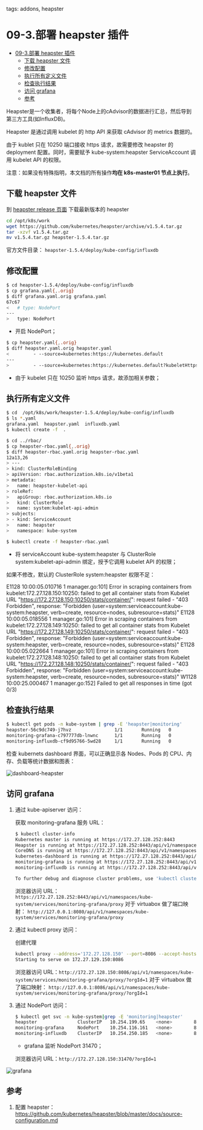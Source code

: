 tags: addons, heapster

# 09-3.部署 heapster 插件

<!-- TOC -->

- [09-3.部署 heapster 插件](#09-3部署-heapster-插件)
    - [下载 heapster 文件](#下载-heapster-文件)
    - [修改配置](#修改配置)
    - [执行所有定义文件](#执行所有定义文件)
    - [检查执行结果](#检查执行结果)
    - [访问 grafana](#访问-grafana)
    - [参考](#参考)

<!-- /TOC -->

Heapster是一个收集者，将每个Node上的cAdvisor的数据进行汇总，然后导到第三方工具(如InfluxDB)。

Heapster 是通过调用 kubelet 的 http API 来获取 cAdvisor 的 metrics 数据的。

由于 kublet 只在 10250 端口接收 https 请求，故需要修改 heapster 的 deployment 配置。同时，需要赋予 kube-system:heapster ServiceAccount 调用 kubelet API 的权限。

注意：如果没有特殊指明，本文档的所有操作**均在 k8s-master01 节点上执行**。

## 下载 heapster 文件

到 [heapster release 页面](https://github.com/kubernetes/heapster/releases) 下载最新版本的 heapster

``` bash
cd /opt/k8s/work
wget https://github.com/kubernetes/heapster/archive/v1.5.4.tar.gz
tar -xzvf v1.5.4.tar.gz
mv v1.5.4.tar.gz heapster-1.5.4.tar.gz
```

官方文件目录： `heapster-1.5.4/deploy/kube-config/influxdb`

## 修改配置

``` bash
$ cd heapster-1.5.4/deploy/kube-config/influxdb
$ cp grafana.yaml{,.orig}
$ diff grafana.yaml.orig grafana.yaml
67c67
<   # type: NodePort
---
>   type: NodePort
```

+ 开启 NodePort；

``` bash
$ cp heapster.yaml{,.orig}
$ diff heapster.yaml.orig heapster.yaml
<         - --source=kubernetes:https://kubernetes.default
---
>         - --source=kubernetes:https://kubernetes.default?kubeletHttps=true&kubeletPort=10250
```

+ 由于 kubelet 只在 10250 监听 https 请求，故添加相关参数；

## 执行所有定义文件

``` bash
$ cd  /opt/k8s/work/heapster-1.5.4/deploy/kube-config/influxdb
$ ls *.yaml
grafana.yaml  heapster.yaml  influxdb.yaml
$ kubectl create -f  .

$ cd ../rbac/
$ cp heapster-rbac.yaml{,.orig}
$ diff heapster-rbac.yaml.orig heapster-rbac.yaml
12a13,26
> ---
> kind: ClusterRoleBinding
> apiVersion: rbac.authorization.k8s.io/v1beta1
> metadata:
>   name: heapster-kubelet-api
> roleRef:
>   apiGroup: rbac.authorization.k8s.io
>   kind: ClusterRole
>   name: system:kubelet-api-admin
> subjects:
> - kind: ServiceAccount
>   name: heapster
>   namespace: kube-system

$ kubectl create -f heapster-rbac.yaml
```

+ 将 serviceAccount kube-system:heapster 与 ClusterRole system:kubelet-api-admin 绑定，授予它调用 kubelet API 的权限；

如果不修改，默认的  ClusterRole system:heapster 权限不足：

E1128 10:00:05.010716       1 manager.go:101] Error in scraping containers from kubelet:172.27.128.150:10250: failed to get all container stats from Kubelet URL "https://172.27.128.150:10250/stats/container/": request failed - "403 Forbidden", response: "Forbidden (user=system:serviceaccount:kube-system:heapster, verb=create, resource=nodes, subresource=stats)"
E1128 10:00:05.018556       1 manager.go:101] Error in scraping containers from kubelet:172.27.128.149:10250: failed to get all container stats from Kubelet URL "https://172.27.128.149:10250/stats/container/": request failed - "403 Forbidden", response: "Forbidden (user=system:serviceaccount:kube-system:heapster, verb=create, resource=nodes, subresource=stats)"
E1128 10:00:05.022664       1 manager.go:101] Error in scraping containers from kubelet:172.27.128.148:10250: failed to get all container stats from Kubelet URL "https://172.27.128.148:10250/stats/container/": request failed - "403 Forbidden", response: "Forbidden (user=system:serviceaccount:kube-system:heapster, verb=create, resource=nodes, subresource=stats)"
W1128 10:00:25.000467       1 manager.go:152] Failed to get all responses in time (got 0/3)

## 检查执行结果

``` bash
$ kubectl get pods -n kube-system | grep -E 'heapster|monitoring'
heapster-56c9dc749-j7hvz                1/1       Running   0          1m
monitoring-grafana-c797777db-lnwnc      1/1       Running   0          1m
monitoring-influxdb-cf9d95766-5wd28     1/1       Running   0          1m
```

检查 kubernets dashboard 界面，可以正确显示各 Nodes、Pods 的 CPU、内存、负载等统计数据和图表：

![dashboard-heapster](./images/dashboard-heapster.png)

## 访问 grafana

1. 通过 kube-apiserver 访问：

    获取 monitoring-grafana 服务 URL：

    ``` bash
    $ kubectl cluster-info
    Kubernetes master is running at https://172.27.128.252:8443
    Heapster is running at https://172.27.128.252:8443/api/v1/namespaces/kube-system/services/heapster/proxy
    CoreDNS is running at https://172.27.128.252:8443/api/v1/namespaces/kube-system/services/kube-dns:dns/proxy
    kubernetes-dashboard is running at https://172.27.128.252:8443/api/v1/namespaces/kube-system/services/https:kubernetes-dashboard:/proxy
    monitoring-grafana is running at https://172.27.128.252:8443/api/v1/namespaces/kube-system/services/monitoring-grafana/proxy
    monitoring-influxdb is running at https://172.27.128.252:8443/api/v1/namespaces/kube-system/services/monitoring-influxdb/proxy

    To further debug and diagnose cluster problems, use 'kubectl cluster-info dump'.
    ```

    浏览器访问 URL： `https://172.27.128.252:8443/api/v1/namespaces/kube-system/services/monitoring-grafana/proxy`
    对于 virtuabox 做了端口映射： `http://127.0.0.1:8080/api/v1/namespaces/kube-system/services/monitoring-grafana/proxy`

1. 通过 kubectl proxy 访问：

    创建代理

    ``` bash
    kubectl proxy --address='172.27.128.150' --port=8086 --accept-hosts='^*$'
    Starting to serve on 172.27.129.150:8086
    ```

    浏览器访问 URL：`http://172.27.128.150:8086/api/v1/namespaces/kube-system/services/monitoring-grafana/proxy/?orgId=1`
    对于 virtuabox 做了端口映射： `http://127.0.0.1:8086/api/v1/namespaces/kube-system/services/monitoring-grafana/proxy/?orgId=1`

1. 通过 NodePort 访问：

    ``` bash
    $ kubectl get svc -n kube-system|grep -E 'monitoring|heapster'
    heapster               ClusterIP   10.254.199.65    <none>        80/TCP          3m
    monitoring-grafana     NodePort    10.254.116.161   <none>        80:31470/TCP    3m
    monitoring-influxdb    ClusterIP   10.254.250.185   <none>        8086/TCP        3m
    ```
    + grafana 监听 NodePort 31470；

    浏览器访问 URL：`http://172.27.128.150:31470/?orgId=1`
    
![grafana](./images/grafana.png)

## 参考

1. 配置 heapster：https://github.com/kubernetes/heapster/blob/master/docs/source-configuration.md